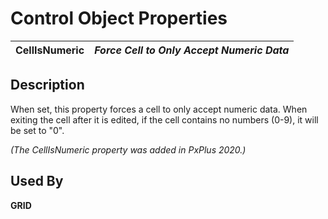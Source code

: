 # Control Object Properties 

**CellIsNumeric** |  **_Force Cell to Only Accept Numeric Data_**  
---|---  
  
## Description

When set, this property forces a cell to only accept numeric data. When exiting the cell after it is edited, if the cell contains no numbers (0-9), it will be set to "0".

_(The CellIsNumeric property was added in PxPlus 2020.)_

## Used By

**GRID**
